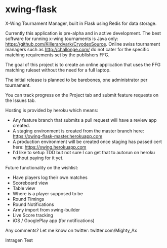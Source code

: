 # xwing-flask
X-Wing Tournament Manager, built in Flask using Redis for data storage.

Currently this application is pre-alpha and in active development.
The best software for running x-wing tournaments is Java only: https://github.com/Killerardvark/CryodexSource. Online swiss tournament managers such as http://challonge.com/ do not cater for the specific matching requirements set by the publishers FFG.

The goal of this project is to create an online application that uses the FFG matching ruleset without the need for a full laptop.

The initial release is planned to be barebones, one administrator per tournament.

You can track progress on the Project tab and submit feature requests on the Issues tab.

Hosting is provided by heroku which means:
- Any feature branch that submits a pull request will have a review app created.
- A staging environment is created from the master branch here: https://xwing-flask-master.herokuapp.com
- A production environment will be created once staging has passed cert here: https://xwing.herokuapp.com
- I'd like to setup TDD but not sure I can get that to autorun on heroku without paying for it yet.

Future functionality on the wishlist:
- Have players log their own matches
- Scoreboard view
- Table view
- Where is a player supposed to be
- Round Timings
- Round Notifications
- Army import from xwing-builder
- Live Score tracking
- iOS / GooglePlay app (for notifications)

Any comments?
Let me know on twitter: twitter.com/Mighty_Ax

Intragen Test